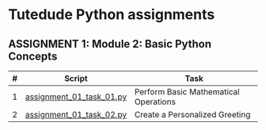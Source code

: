 # Tutedude Python assignments

## ASSIGNMENT 1: Module 2: Basic Python Concepts

| # | Script | Task |
| - | - | - |
| 1 | [assignment_01_task_01.py](assignment_01/assignment_01_task_01.py)  | Perform Basic Mathematical Operations  |
| 2 | [assignment_01_task_02.py](assignment_01/assignment_01_task_02.py)  | Create a Personalized Greeting  |

